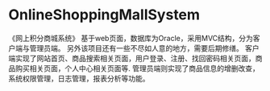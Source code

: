 # OnlineShoppingMallSystem
《网上积分商城系统》
基于web页面，数据库为Oracle，采用MVC结构，分为客户端与管理员端。
另外该项目还有一些不尽如人意的地方，需要后期修缮。
客户端实现了网站首页、商品搜索相关页面，用户登录、注册、找回密码相关页面，商品购买相关页面，个人中心相关页面等.
管理员端则实现了商品信息的增删改查，系统权限管理，日志管理，报表分析等功能。
